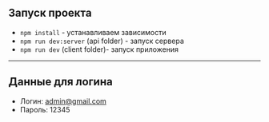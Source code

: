 ## Запуск проекта

- `npm install` - устанавливаем зависимости
- `npm run dev:server` (api folder) - запуск сервера
- `npm run dev` (client folder)- запуск приложения

---

## Данные для логина

- Логин: admin@gmail.com
- Пароль: 12345
